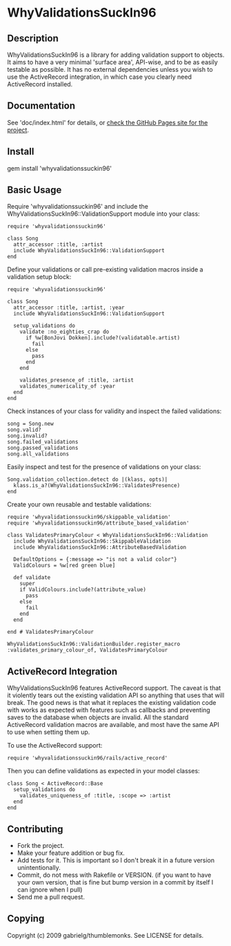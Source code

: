 # WhyValidationsSuckIn96

## Description

WhyValidationsSuckIn96 is a library for adding validation support to objects. It aims to have a very minimal 'surface
area', API-wise, and to be as easily testable as possible. It has no external dependencies unless you wish to use the
ActiveRecord integration, in which case you clearly need ActiveRecord installed.

## Documentation

See 'doc/index.html' for details, or [check the GitHub Pages site for the project](http://thumblemonks.github.com/whyvalidationssuckin96).

## Install

gem install 'whyvalidationssuckin96'

## Basic Usage

Require 'whyvalidationssuckin96' and include the WhyValidationsSuckIn96::ValidationSupport module into your class:
    
    require 'whyvalidationssuckin96'
    
    class Song
      attr_accessor :title, :artist
      include WhyValidationsSuckIn96::ValidationSupport
    end

Define your validations or call pre-existing validation macros inside a validation setup block:

    require 'whyvalidationssuckin96'

    class Song
      attr_accessor :title, :artist, :year
      include WhyValidationsSuckIn96::ValidationSupport
      
      setup_validations do
        validate :no_eighties_crap do
          if %w[BonJovi Dokken].include?(validatable.artist)
            fail
          else
            pass
          end
        end
        
        validates_presence_of :title, :artist
        validates_numericality_of :year
      end
    end

Check instances of your class for validity and inspect the failed validations:

    song = Song.new
    song.valid?
    song.invalid?
    song.failed_validations
    song.passed_validations
    song.all_validations
    
Easily inspect and test for the presence of validations on your class:

    Song.validation_collection.detect do |(klass, opts)|
      klass.is_a?(WhyValidationsSuckIn96::ValidatesPresence)
    end
    
Create your own reusable and testable validations:

    require 'whyvalidationssuckin96/skippable_validation'
    require 'whyvalidationssuckin96/attribute_based_validation'

    class ValidatesPrimaryColour < WhyValidationsSuckIn96::Validation
      include WhyValidationsSuckIn96::SkippableValidation
      include WhyValidationsSuckIn96::AttributeBasedValidation
    
      DefaultOptions = {:message => "is not a valid color"}
      ValidColours = %w[red green blue]
      
      def validate
        super
        if ValidColours.include?(attribute_value)
          pass
        else
          fail
        end
      end
      
    end # ValidatesPrimaryColour

    WhyValidationsSuckIn96::ValidationBuilder.register_macro :validates_primary_colour_of, ValidatesPrimaryColour
  
## ActiveRecord Integration

WhyValidationsSuckIn96 features ActiveRecord support. The caveat is that it violently tears out the existing 
validation API so anything that uses that will break. The good news is that what it replaces the existing validation
code with works as expected with features such as callbacks and preventing saves to the database when objects are 
invalid. All the standard ActiveRecord validation macros are available, and most have the same API to use when
setting them up.

To use the ActiveRecord support:

    require 'whyvalidationssuckin96/rails/active_record'
    
Then you can define validations as expected in your model classes:

    class Song < ActiveRecord::Base
      setup_validations do
        validates_uniqueness_of :title, :scope => :artist
      end  
    end
    
## Contributing
 
* Fork the project.
* Make your feature addition or bug fix.
* Add tests for it. This is important so I don't break it in a future version unintentionally.
* Commit, do not mess with Rakefile or VERSION.
  (if you want to have your own version, that is fine but bump version in a commit by itself I can ignore when I pull)
* Send me a pull request.

## Copying

Copyright (c) 2009 gabrielg/thumblemonks. See LICENSE for details.

